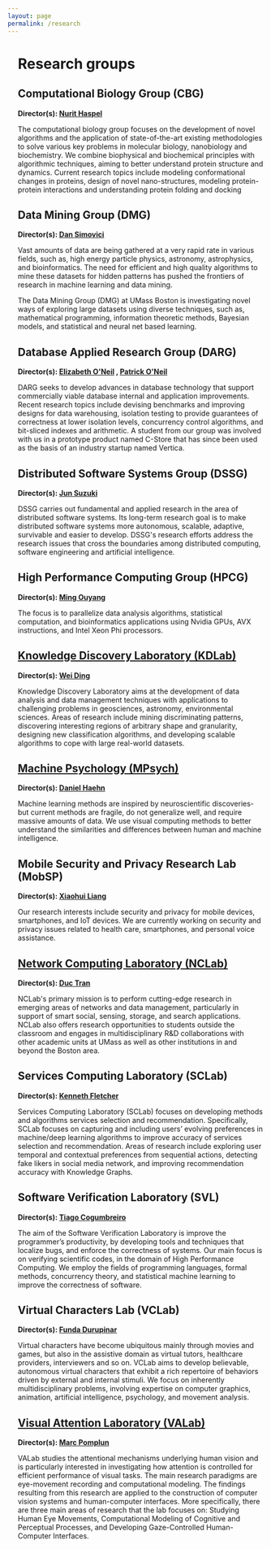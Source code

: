 ```yaml
---
layout: page
permalink: /research
---
```


<div style='margin-left:20px'>
<h1>Research groups</h1>

<h2>Computational Biology Group (CBG)</h2>
<strong>Director(s): <a href="/people/Nurit_Haspel/">Nurit Haspel</a> </strong>
<p>The computational biology group focuses on the development of novel algorithms and the application of state-of-the-art existing methodologies to solve various key problems in molecular biology, nanobiology and biochemistry. We combine biophysical and biochemical principles with algorithmic techniques, aiming to better understand protein structure and dynamics. Current research topics include modeling conformational changes in proteins, design of novel nano-structures, modeling protein-protein interactions and understanding protein folding and docking</p>
<h2>Data Mining Group (DMG)</h2>
<strong>Director(s): <a href="/people/Dan_Simovici/">Dan Simovici</a> </strong>
<p>Vast amounts of data are being gathered at a very rapid rate in various fields, such as, high energy particle physics, astronomy, astrophysics, and bioinformatics. The need for efficient and high quality algorithms to mine these datasets for hidden patterns has pushed the frontiers of research in machine learning and data mining.</p>
<p>The Data Mining Group (DMG) at UMass Boston is investigating novel ways of exploring large datasets using diverse techniques, such as, mathematical programming, information theoretic methods, Bayesian models, and statistical and neural net based learning.</p>
<h2>Database Applied Research Group (DARG)</h2>
<strong>Director(s): <a href="/people/Elizabeth_O'Neil/">Elizabeth O'Neil</a> , <a href="/people/Patrick_O'Neil/">Patrick O'Neil</a> </strong>
<p>DARG seeks to develop advances in database technology that support commercially viable database internal and application improvements. Recent research topics include devising benchmarks and improving designs for data warehousing, isolation testing to provide guarantees of correctness at lower isolation levels, concurrency control algorithms, and bit-sliced indexes and arithmetic. A student from our group was involved with us in a prototype product named C-Store that has since been used as the basis of an industry startup named Vertica.</p>
<h2>Distributed Software Systems Group (DSSG)</h2>
<strong>Director(s): <a href="/people/Jun_Suzuki/">Jun Suzuki</a> </strong>
<p>DSSG carries out fundamental and applied research in the area of distributed software systems. Its long-term research goal is to make distributed software systems more autonomous, scalable, adaptive, survivable and easier to develop. DSSG's research efforts address the research issues that cross the boundaries among distributed computing, software engineering and artificial intelligence.</p>
<h2>High Performance Computing Group (HPCG)</h2>
<strong>Director(s): <a href="/people/Ming_Ouyang/">Ming Ouyang</a> </strong>
<p>The focus is to parallelize data analysis algorithms, statistical computation, and bioinformatics applications using Nvidia GPUs, AVX instructions, and Intel Xeon Phi processors.</p>
<h2><a href="http://www.cs.umb.edu/~ding/research.html">Knowledge Discovery Laboratory (KDLab)</a></h2>
<strong>Director(s): <a href="/people/Wei_Ding/">Wei Ding</a> </strong>
<p>Knowledge Discovery Laboratory aims at the development of data analysis and data management techniques with applications to challenging problems in geosciences, astronomy, environmental sciences. Areas of research include mining discriminating patterns, discovering interesting regions of arbitrary shape and granularity, designing new classification algorithms, and developing scalable algorithms to cope with large real-world datasets.</p>
<h2><a href="https://mpsych.org/">Machine Psychology (MPsych)</a></h2>
<strong>Director(s): <a href="/people/Daniel_Haehn/">Daniel Haehn</a> </strong>
<p>Machine learning methods are inspired by neuroscientific discoveries-but current methods are fragile, do not generalize well, and require massive amounts of data. We use visual computing methods to better understand the similarities and differences between human and machine intelligence.</p>
<h2>Mobile Security and Privacy Research Lab (MobSP)</h2>
<strong>Director(s): <a href="/people/Xiaohui_Liang/">Xiaohui Liang</a> </strong>
<p>Our research interests include security and privacy for mobile devices, smartphones, and IoT devices. We are currently working on security and privacy issues related to health care, smartphones, and personal voice assistance.</p>
<h2><a href="http://nclab.cs.umb.edu">Network Computing Laboratory (NCLab)</a></h2>
<strong>Director(s): <a href="/people/Duc_Tran/">Duc Tran</a> </strong>
<p>NCLab's primary mission is to perform cutting-edge research in emerging areas of networks and data management, particularly in support of smart social, sensing, storage, and search applications. NCLab also offers research opportunities to students outside the classroom and engages in multidisciplinary R&amp;D collaborations with other academic units at UMass as well as other institutions in and beyond the Boston area.</p>
<h2>Services Computing Laboratory (SCLab)</h2>
<strong>Director(s): <a href="/people/Kenneth_Fletcher/">Kenneth Fletcher</a> </strong>
<p>Services Computing Laboratory (SCLab) focuses on developing methods and algorithms services selection and recommendation. Specifically, SCLab focuses on capturing and including users&rsquo; evolving preferences in machine/deep learning algorithms to improve accuracy of services selection and recommendation. Areas of research include exploring user temporal and contextual preferences from sequential actions, detecting fake likers in social media network, and improving recommendation accuracy with Knowledge Graphs.</p>
<h2>Software Verification Laboratory (SVL)</h2>
<strong>Director(s): <a href="/people/Tiago_Cogumbreiro/">Tiago Cogumbreiro</a> </strong>
<p>The aim of the Software Verification Laboratory is improve the programmer&rsquo;s productivity, by developing tools and techniques that localize bugs, and enforce the correctness of systems. Our main focus is on verifying scientific codes, in the domain of High Performance Computing. We employ the fields of programming languages, formal methods, concurrency theory, and statistical machine learning to improve the correctness of software.</p>
<h2>Virtual Characters Lab (VCLab)</h2>
<strong>Director(s): <a href="/people/Funda_Durupinar/">Funda Durupinar</a> </strong>
<p>Virtual characters have become ubiquitous mainly through movies and games, but also in the assistive domain as virtual tutors, healthcare providers, interviewers and so on. VCLab aims to develop believable, autonomous virtual characters that exhibit a rich repertoire of behaviors driven by external and internal stimuli. We focus on inherently multidisciplinary problems, involving expertise on computer graphics, animation, artificial intelligence, psychology, and movement analysis.</p>
<h2><a href="http://www.cs.umb.edu/~marc/lab">Visual Attention Laboratory (VALab)</a></h2>
<strong>Director(s): <a href="/people/Marc_Pomplun/">Marc Pomplun</a> </strong>
<p>VALab studies the attentional mechanisms underlying human vision and is particularly interested in investigating how attention is controlled for efficient performance of visual tasks. The main research paradigms are eye-movement recording and computational modeling. The findings resulting from this research are applied to the construction of computer vision systems and human-computer interfaces. More specifically, there are three main areas of research that the lab focuses on: Studying Human Eye Movements, Computational Modeling of Cognitive and Perceptual Processes, and Developing Gaze-Controlled Human-Computer Interfaces.</p>
</div>
<br><br>
